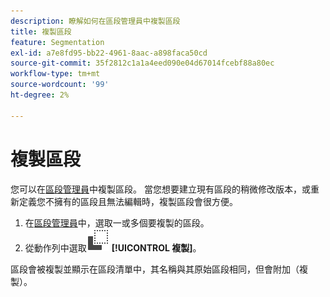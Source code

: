 ```yaml
---
description: 瞭解如何在區段管理員中複製區段
title: 複製區段
feature: Segmentation
exl-id: a7e8fd95-bb22-4961-8aac-a898faca50cd
source-git-commit: 35f2812c1a1a4eed090e04d67014fcebf88a80ec
workflow-type: tm+mt
source-wordcount: '99'
ht-degree: 2%

---
```


# 複製區段

您可以在[區段管理員](seg-manage.md)中複製區段。 當您想要建立現有區段的稍微修改版本，或重新定義您不擁有的區段且無法編輯時，複製區段會很方便。

1. 在[區段管理員](seg-manage.md)中，選取一或多個要複製的區段。
1. 從動作列中選取![複製](/help/assets/icons/Copy.svg) **[!UICONTROL 複製]**。

區段會被複製並顯示在區段清單中，其名稱與其原始區段相同，但會附加（複製）。
